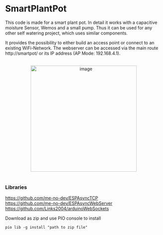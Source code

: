 # SmartPlantPot

This code is made for a smart plant pot. In detail it works with a capacitive moisture Sensor, Wemos and a small pump. Thus it can be used for any other self watering project, which uses similar components.

It provides the possibility to either build an access point or connect to an existing WiFi-Network. The webserver can be accessed via the main route http://smartpot/ or its IP address (AP Mode: 192.168.4.1).</br></br>

<div align="center">
  <img width="341" alt="image" src="https://user-images.githubusercontent.com/84097316/172027399-0b4c3832-5f4c-44e0-8bcb-e03cb1b58f85.png">
</div></br>
  
### Libraries

https://github.com/me-no-dev/ESPAsyncTCP  
https://github.com/me-no-dev/ESPAsyncWebServer  
https://github.com/Links2004/arduinoWebSockets  

Download as zip and use PIO console to install
```
pio lib -g install "path to zip file"
```


<!--
<p align="center">
  <img  src="https://user-images.githubusercontent.com/84097316/171998960-ca803cbe-ce09-4ad1-96d3-f524ce47a540.png" />
</p>


![image](https://user-images.githubusercontent.com/84097316/171998956-e243a6f3-ab3e-450f-ab9e-304e83b924c4.png)
![image](https://user-images.githubusercontent.com/84097316/171998960-ca803cbe-ce09-4ad1-96d3-f524ce47a540.png)
-->
